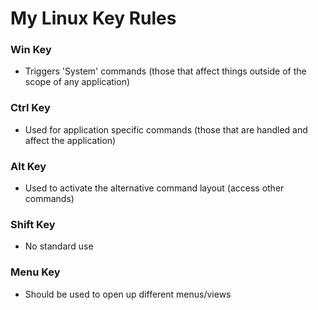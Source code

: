 # My Linux Key Rules

### Win Key
 - Triggers 'System' commands (those that affect things outside of the scope of any application)

### Ctrl Key
 - Used for application specific commands (those that are handled and affect the application)

### Alt Key
 - Used to activate the alternative command layout (access other commands) 

### Shift Key
 - No standard use

### Menu Key
 - Should be used to open up different menus/views

